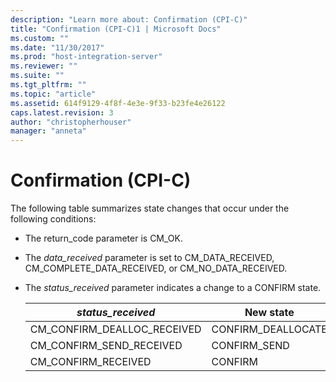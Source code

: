 ```yaml
---
description: "Learn more about: Confirmation (CPI-C)"
title: "Confirmation (CPI-C)1 | Microsoft Docs"
ms.custom: ""
ms.date: "11/30/2017"
ms.prod: "host-integration-server"
ms.reviewer: ""
ms.suite: ""
ms.tgt_pltfrm: ""
ms.topic: "article"
ms.assetid: 614f9129-4f8f-4e3e-9f33-b23fe4e26122
caps.latest.revision: 3
author: "christopherhouser"
manager: "anneta"
---
```

# Confirmation (CPI-C)
The following table summarizes state changes that occur under the following conditions:  
  
-   The return_code parameter is CM_OK.  
  
-   The *data_received* parameter is set to CM_DATA_RECEIVED, CM_COMPLETE_DATA_RECEIVED, or CM_NO_DATA_RECEIVED.  
  
-   The *status_received* parameter indicates a change to a CONFIRM state.  
  
    |*status_received*|New state|  
    |------------------------|---------------|  
    |CM_CONFIRM_DEALLOC_RECEIVED|CONFIRM_DEALLOCATE|  
    |CM_CONFIRM_SEND_RECEIVED|CONFIRM_SEND|  
    |CM_CONFIRM_RECEIVED|CONFIRM|
